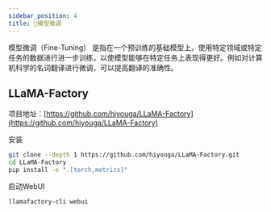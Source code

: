 ```yaml
---
sidebar_position: 4
title: 🚧模型微调
---
```



模型微调（Fine-Tuning） 是指在一个预训练的基础模型上，使用特定领域或特定任务的数据进行进一步训练，以使模型能够在特定任务上表现得更好。例如对计算机科学的名词翻译进行微调，可以提高翻译的准确性。

## LLaMA-Factory

项目地址：[https://github.com/hiyouga/LLaMA-Factory](https://github.com/hiyouga/LLaMA-Factory)

安装

```bash
git clone --depth 1 https://github.com/hiyouga/LLaMA-Factory.git
cd LLaMA-Factory
pip install -e ".[torch,metrics]"
```

启动WebUI

```bash
llamafactory-cli webui
```